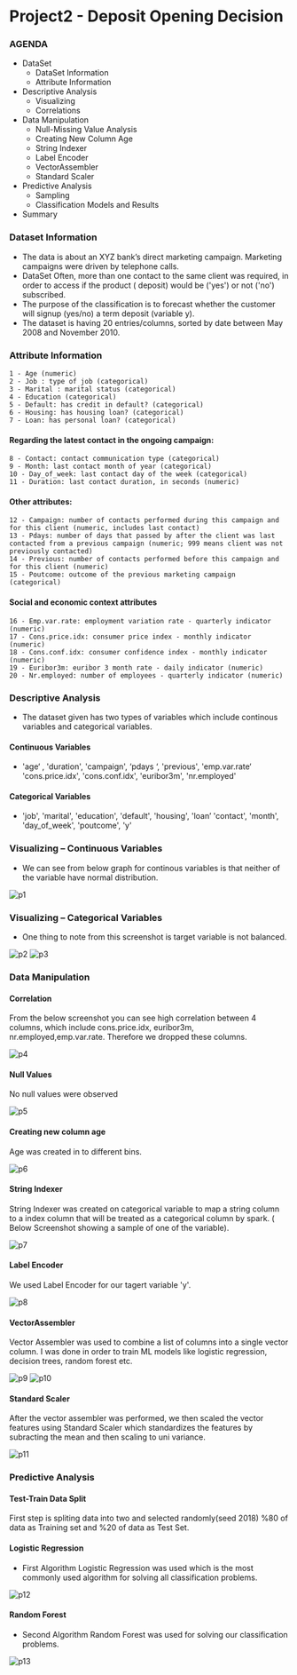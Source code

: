 # Project2 - Deposit Opening Decision

 ### AGENDA
- DataSet 
    - DataSet Information
    - Attribute Information
- Descriptive Analysis
    - Visualizing
    - Correlations
- Data Manipulation
    - Null-Missing Value Analysis
    - Creating New Column Age
    - String Indexer
    - Label Encoder
    - VectorAssembler
    - Standard Scaler
- Predictive Analysis
    - Sampling
    - Classification Models and Results
- Summary

### Dataset Information

- The data is about an XYZ bank’s direct marketing campaign. Marketing campaigns were driven by telephone calls.
- DataSet Often, more than one contact to the same client was required, in order to access if the product ( deposit) would be ('yes') or not ('no') subscribed.
- The purpose of the classification is to forecast whether the customer will signup (yes/no) a term deposit (variable y).
- The dataset is having 20 entries/columns, sorted by date between May 2008 and November 2010.

### Attribute Information

    1 - Age (numeric)
    2 - Job : type of job (categorical)
    3 - Marital : marital status (categorical)
    4 - Education (categorical)
    5 - Default: has credit in default? (categorical)
    6 - Housing: has housing loan? (categorical)
    7 - Loan: has personal loan? (categorical)

#### Regarding the latest contact in the ongoing campaign:
    8 - Contact: contact communication type (categorical)
    9 - Month: last contact month of year (categorical)
    10 - Day_of_week: last contact day of the week (categorical)
    11 - Duration: last contact duration, in seconds (numeric)

#### Other attributes:
    12 - Campaign: number of contacts performed during this campaign and for this client (numeric, includes last contact)
    13 - Pdays: number of days that passed by after the client was last contacted from a previous campaign (numeric; 999 means client was not previously contacted)
    14 - Previous: number of contacts performed before this campaign and for this client (numeric)
    15 - Poutcome: outcome of the previous marketing campaign (categorical)

#### Social and economic context attributes
    16 - Emp.var.rate: employment variation rate - quarterly indicator (numeric)
    17 - Cons.price.idx: consumer price index - monthly indicator (numeric) 
    18 - Cons.conf.idx: consumer confidence index - monthly indicator (numeric) 
    19 - Euribor3m: euribor 3 month rate - daily indicator (numeric)
    20 - Nr.employed: number of employees - quarterly indicator (numeric)
    
### Descriptive Analysis
- The dataset given has two types of variables which include continous variables and categorical variables.

#### Continuous Variables

- 'age‘ , 'duration', 'campaign', ‘pdays ‘, 'previous', 'emp.var.rate‘
'cons.price.idx', 'cons.conf.idx', 'euribor3m', 'nr.employed'

#### Categorical Variables

- 'job', 'marital', 'education', 'default', 'housing', 'loan’
'contact', 'month', 'day_of_week', 'poutcome', 'y'

### Visualizing – Continuous Variables

- We can see from below graph for continous variables is that neither of the variable have normal distribution.

![p1](/assets/p1.png) 

### Visualizing – Categorical Variables
- One thing to note from this screenshot is target variable is not balanced.

![p2](/assets/p2.png)     ![p3](/assets/p3.png) 

### Data Manipulation

#### Correlation

From the below screenshot you can see high correlation between 4 columns, which include cons.price.idx, euribor3m, nr.employed,emp.var.rate. Therefore we dropped these columns.

![p4](/assets/p4.png)

#### Null Values

No null values were observed

![p5](/assets/p5.png)

#### Creating new column age

Age was created in to different bins.

![p6](/assets/p6.png)

#### String Indexer

String Indexer was created on categorical variable to map a string column to a index column that will be treated as a categorical column by spark. ( Below Screenshot showing a sample of one of the variable).

![p7](/assets/p7.png)

#### Label Encoder

We used Label Encoder for our tagert variable 'y'.

![p8](/assets/p8.png)

#### VectorAssembler

Vector Assembler was used to combine a list of columns into a single vector column. I was done in order to train ML models like logistic regression, decision trees, random forest etc.

![p9](/assets/p9.png)      ![p10](/assets/p10.png)

#### Standard Scaler

After the vector assembler was performed, we then scaled the vector features using Standard Scaler which standardizes the features by subracting the mean and then scaling to uni variance.

![p11](/assets/p11.png)

### Predictive Analysis

#### Test-Train Data Split

First step is spliting data into two and selected randomly(seed 2018) %80 of data as Training set and %20 of data as Test Set.

#### Logistic Regression

- First Algorithm Logistic Regression was used which is the most commonly used algorithm for solving all classification problems.

![p12](/assets/p12.png)

#### Random Forest

- Second Algorithm Random Forest was used for solving our classification problems.

![p13](/assets/p13.png)
